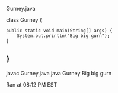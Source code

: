 Gurney.java

class Gurney {

    public static void main(String[] args) {
        System.out.println("Big big gurn");
    }
    
}
----------
javac Gurney.java
java Gurney
Big big gurn

Ran at 08:12 PM EST